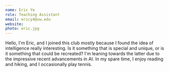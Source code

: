 ```yaml
---
name: Eric Ye
role: Teaching Assistant
email: ericy4@uw.edu
website:
photo: eric.jpg
---
```


Hello, I'm Eric, and I joined this club mostly because I found the idea of intelligence really interesting. Is it something that is special and unique, or is it something that could be recreated? I'm leaning towards the latter due to the impressive recent advancements in AI. In my spare time, I enjoy reading and hiking, and I occasionally play tennis.
